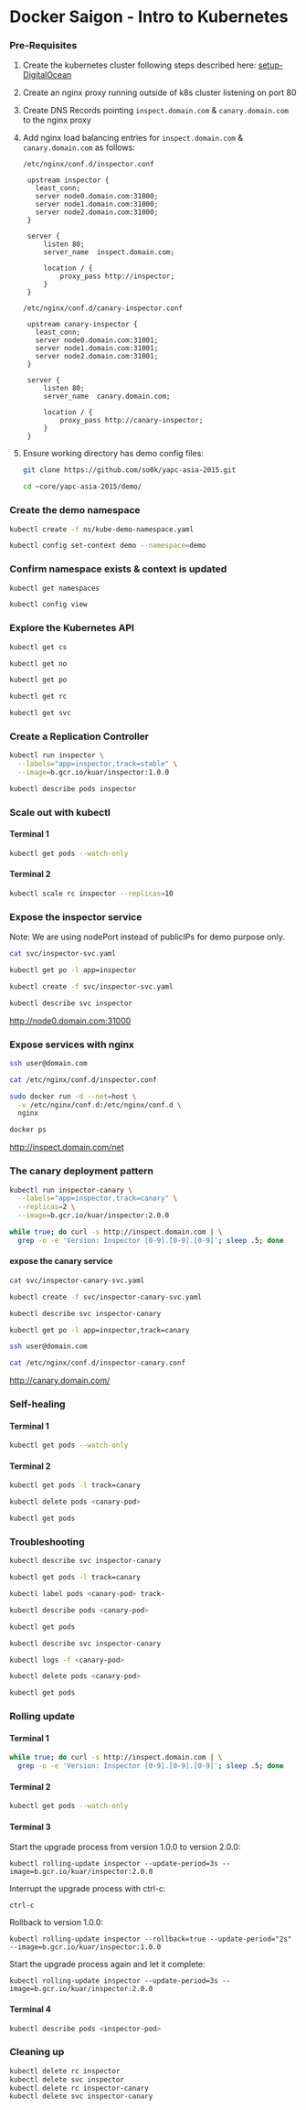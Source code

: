 # Docker Saigon - Intro to Kubernetes

### Pre-Requisites 

1. Create the kubernetes cluster following steps described here: [setup-DigitalOcean](../setup-DigitalOcean/README.md)

1. Create an nginx proxy running outside of k8s cluster listening on port 80

1. Create DNS Records pointing `inspect.domain.com` & `canary.domain.com` to the nginx proxy

1. Add nginx load balancing entries for `inspect.domain.com` & `canary.domain.com` as follows:

   `/etc/nginx/conf.d/inspector.conf`
   ```
    upstream inspector {
      least_conn;
      server node0.domain.com:31000;
      server node1.domain.com:31000;
      server node2.domain.com:31000;
    }

    server {
        listen 80;
        server_name  inspect.domain.com;

        location / {
            proxy_pass http://inspector;
        }
    }
   ```

   `/etc/nginx/conf.d/canary-inspector.conf`
   ```
    upstream canary-inspector {
      least_conn;
      server node0.domain.com:31001;
      server node1.domain.com:31001;
      server node2.domain.com:31001;
    }

    server {
        listen 80;
        server_name  canary.domain.com;

        location / {
            proxy_pass http://canary-inspector;
        }
    }
   ```

1. Ensure working directory has demo config files:

   ```bash
   git clone https://github.com/so0k/yapc-asia-2015.git
   ```

   ```bash
   cd ~core/yapc-asia-2015/demo/
   ```

### Create the demo namespace

```bash
kubectl create -f ns/kube-demo-namespace.yaml 
```

```bash
kubectl config set-context demo --namespace=demo
```

### Confirm namespace exists & context is updated

```bash
kubectl get namespaces
```

```bash
kubectl config view
```

### Explore the Kubernetes API

```bash
kubectl get cs
```

```bash
kubectl get no
```

```bash
kubectl get po
```

```bash
kubectl get rc
```

```bash
kubectl get svc
```

### Create a Replication Controller

```bash
kubectl run inspector \
  --labels="app=inspector,track=stable" \
  --image=b.gcr.io/kuar/inspector:1.0.0
```

```bash
kubectl describe pods inspector
```

### Scale out with kubectl

#### Terminal 1

```bash
kubectl get pods --watch-only
```

#### Terminal 2

```bash
kubectl scale rc inspector --replicas=10
```

### Expose the inspector service 

Note: We are using nodePort instead of publicIPs for demo purpose only.

```bash
cat svc/inspector-svc.yaml
```

```bash
kubectl get po -l app=inspector
```

```bash
kubectl create -f svc/inspector-svc.yaml
```

```bash
kubectl describe svc inspector
```

http://node0.domain.com:31000

### Expose services with nginx

```bash
ssh user@domain.com
```

```bash
cat /etc/nginx/conf.d/inspector.conf
```

```bash
sudo docker run -d --net=host \
  -v /etc/nginx/conf.d:/etc/nginx/conf.d \
  nginx
```

```bash
docker ps
```

http://inspect.domain.com/net

### The canary deployment pattern

```bash
kubectl run inspector-canary \
  --labels="app=inspector,track=canary" \
  --replicas=2 \
  --image=b.gcr.io/kuar/inspector:2.0.0
```

```bash
while true; do curl -s http://inspect.domain.com | \
  grep -o -e 'Version: Inspector [0-9].[0-9].[0-9]'; sleep .5; done
```

#### expose the canary service

```bash
cat svc/inspector-canary-svc.yaml
```

```bash
kubectl create -f svc/inspector-canary-svc.yaml
```

```bash
kubectl describe svc inspector-canary
```

```bash
kubectl get po -l app=inspector,track=canary
```

```bash
ssh user@domain.com
```

```bash
cat /etc/nginx/conf.d/inspector-canary.conf
```

http://canary.domain.com/

### Self-healing

#### Terminal 1

```bash
kubectl get pods --watch-only
```

#### Terminal 2

```bash
kubectl get pods -l track=canary
```

```bash
kubectl delete pods <canary-pod>
```

```bash
kubectl get pods
```

### Troubleshooting

```bash
kubectl describe svc inspector-canary
```

```bash
kubectl get pods -l track=canary
```

```bash
kubectl label pods <canary-pod> track-
```

```bash
kubectl describe pods <canary-pod>
```

```bash
kubectl get pods
```

```bash
kubectl describe svc inspector-canary
```

```bash
kubectl logs -f <canary-pod>
```

```bash
kubectl delete pods <canary-pod>
```

```bash
kubectl get pods
```

### Rolling update

#### Terminal 1

```bash
while true; do curl -s http://inspect.domain.com | \
  grep -o -e 'Version: Inspector [0-9].[0-9].[0-9]'; sleep .5; done
```

#### Terminal 2

```bash
kubectl get pods --watch-only
```

#### Terminal 3

Start the upgrade process from version 1.0.0 to version 2.0.0:

```
kubectl rolling-update inspector --update-period=3s --image=b.gcr.io/kuar/inspector:2.0.0
```

Interrupt the upgrade process with ctrl-c:

```
ctrl-c
```

Rollback to version 1.0.0:

```
kubectl rolling-update inspector --rollback=true --update-period="2s" --image=b.gcr.io/kuar/inspector:1.0.0
```

Start the upgrade process again and let it complete:

```
kubectl rolling-update inspector --update-period=3s --image=b.gcr.io/kuar/inspector:2.0.0
```

#### Terminal 4

```bash
kubectl describe pods <inspector-pod>
```

### Cleaning up

```bash
kubectl delete rc inspector
kubectl delete svc inspector
kubectl delete rc inspector-canary
kubectl delete svc inspector-canary
```